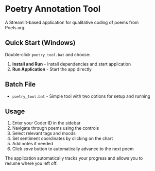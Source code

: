 # Poetry Annotation Tool

A Streamlit-based application for qualitative coding of poems from Poets.org.

## Quick Start (Windows)

Double-click `poetry_tool.bat` and choose:

1. **Install and Run** - Install dependencies and start application
2. **Run Application** - Start the app directly

## Batch File

- `poetry_tool.bat` - Simple tool with two options for setup and running

## Usage

1. Enter your Coder ID in the sidebar
2. Navigate through poems using the controls
3. Select relevant tags and moods
4. Set sentiment coordinates by clicking on the chart
5. Add notes if needed
6. Click *save* button to automatically advance to the next poem

The application automatically tracks your progress and allows you to resume where you left off.
